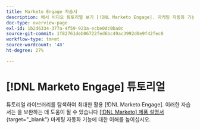 ```yaml
---
title: Marketo Engage 자습서
description: 에서 비디오 튜토리얼 보기 [!DNL Marketo Engage]. 마케팅 자동화 기능 등을 사용하는 방법에 대한 이해도를 높이십시오.
doc-type: overview-page
exl-id: 1b2d6334-377a-4f59-923a-ecbe0dc0ba0c
source-git-commit: 1f82761deb06722fed6bc49ac3992d0e9f42fec0
workflow-type: tm+mt
source-wordcount: '48'
ht-degree: 27%

---
```


# [!DNL Marketo Engage] 튜토리얼

튜토리얼 라이브러리를 탐색하여 최대한 활용 [!DNL Marketo Engage]. 이러한 자습서는 을 보완하는 데 도움이 될 수 있습니다 [[!DNL Marketo] 제품 설명서](https://experienceleague.adobe.com/docs/marketo/using/home.html){target="_blank"} 마케팅 자동화 기능에 대한 이해를 높이십시오.

<div id="recs-overview-body-1"></div>
<div id="recs-overview-body-2"></div>
<div id="recs-overview-body-3"></div>
<div id="recs-overview-body-4"></div>
<div id="recs-overview-body-5"></div>
<div id="recs-overview-body-6"></div>
